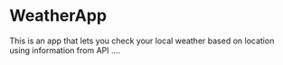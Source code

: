 # WeatherApp
This is an app that lets you check your local weather based on location using information from API
....
